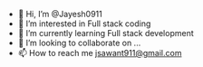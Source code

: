 - 👋 Hi, I’m @Jayesh0911
- 👀 I’m interested in Full stack coding
- 🌱 I’m currently learning Full stack development
- 💞️ I’m looking to collaborate on ...
- 📫 How to reach me jsawant911@gmail.com

<!---
Jayesh0911/Jayesh0911 is a ✨ special ✨ repository because its `README.md` (this file) appears on your GitHub profile.
You can click the Preview link to take a look at your changes.
--->
